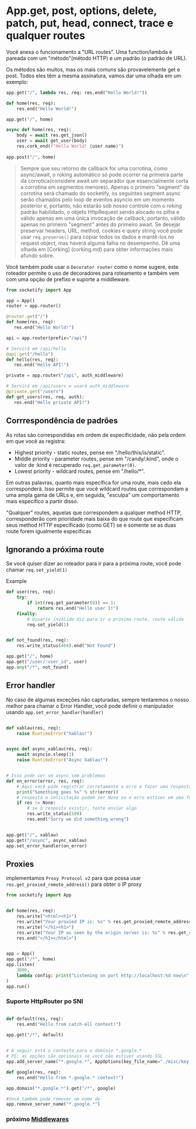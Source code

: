 # App.get, post, options, delete, patch, put, head, connect, trace e qualquer routes

Você anexa o funcionamento a "URL routes". Uma function/lambda é pareada com um "método"(método HTTP) e um padrão (o padrão de URL).

Os métodos são muitos, mas os mais comuns são provavelemente get e post. Todos eles têm a mesma assinatura, vamos dar uma olhada em um exemplo:

```python
app.get("/", lambda res, req: res.end("Hello World!"))
```

```python
def home(res, req):
    res.end("Hello World!")

app.get("/", home)
```

```python
async def home(res, req):
    body = await res.get_json()
    user = await get_user(body)
    res.cork_end(f"Hello World! {user.name}")
    
app.post("/", home)
```
> Sempre que seu retorno de callback for uma corrotina, como async/await, o roking automático só pode ocorrer na primeira parte da corrotica(considere await um separador que essencialmente corta a corrotina em segmentos menores). Apenas o primeiro "segment" da corrotina será chamado do socketify, os seguintes segment async serão chamados pelo loop de eventos asyncio em um momento posterior e, portanto, não estarão sob nosso controle com o roking padrão habilidado, o objeto HttpRequest sendo alocado ns pilha e válido apenas em uma única invocação de callback, portanto, válido apenas no primeiro "segment" antes do primeiro await. Se desejar preservar headers, URL, method, cookies e query string você pode usar `req.preserve()` para copiar todos os dados e mantê-los no request object, mas haverá alguma falha no desempenho. Dê uma olhada em [Corking] (corking.md) para obter informações mais afundo sobre.


Você também pode usar o `Decorator router` como o nome sugere, este roteador permite o uso de decoradores para roteamento e também vem com uma opção de prefixo e suporte a middleware.

```python
from socketify import App

app = App()
router = app.router()

@router.get("/")
def home(res, req):
   res.end("Hello World!")

api = app.router(prefix="/api")

# Servirá em /api/hello
@api.get("/hello") 
def hello(res, req):
   res.end("Hello API!")

private = app.router("/api", auth_middleware)

# Servirá em /api/users e usará auth_middleware
@private.get("/users")
def get_users(res, req, auth):
   res.end("Hello private API!")
```

## Corrrespondência de padrões

As rotas são correspondidas em ordem de especificidade, não pela ordem em que você as registra:

- Highest priority - static routes, pense em "/hello/this/is/static".
- Middle priority - parameter routes, pense em "/candy/:kind", onde o valor de :kind é recuperado `req.get_parameter(0)`.
- Lowest priority - wildcard routes, pense em "/hello/*".

Em outras palavras, quanto mais específica for uma route, mais cedo ela corresponderá. Isso permite que você wildcard routes que correspondam a uma ampla gama de URLs e, em seguida, "esculpa" um comportamento mais específico a partir disso.

"Qualquer" routes, aquelas que correspondem a qualquer method HTTP, corresponderão com prioridade mais baixa do que route que especificam seus method HTTP específicado (como GET) se e somente se as duas route forem igualmente específicas

## Ignorando a próxima route
Se você quiser dizer ao roteador para ir para a próxima route, você pode chamar `req.set_yield(1)`

Example
```python
def user(res, req):
    try:
        if int(req.get_parameter(0)) == 1:
            return res.end("Hello user 1!")
    finally:
        # Usuário inválido diz para ir a próxima route, route válida
        req.set_yield(1)


def not_found(res, req):
    res.write_status(404).end("Not Found")

app.get("/", home)
app.get("/user/:user_id", user)
app.any("/*", not_found)

```

## Error handler

No caso de algumas exceções não capturadas, sempre tentaremos o nosso melhor para chamar o Error Handler, você pode definir o manipulador usando `app.set_error_handler(handler)`

```python

def xablau(res, req):
    raise RuntimeError("Xablau!")


async def async_xablau(res, req):
    await asyncio.sleep(1)
    raise RuntimeError("Async Xablau!")


# Isso pode ser um async sem problemas
def on_error(error, res, req):
    # Aqui você pode registrar corretamente o erro e fazer uma resposta bonita para seus clientes
    print("Something goes %s" % str(error))
    # resposta e solicitação podem ser None se o erro estiver em uma função async
    if res != None:
        # se a resposta existir, tente enviar algo
        res.write_status(500)
        res.end("Sorry we did something wrong")


app.get("/", xablau)
app.get("/async", async_xablau)
app.set_error_handler(on_error)
```

## Proxies

implementamos `Proxy Protocol v2` para que possa usar `res.get_proxied_remote_address()` para obter o IP proxy

```python
from socketify import App


def home(res, req):
    res.write("<html><h1>")
    res.write("Your proxied IP is: %s" % res.get_proxied_remote_address())
    res.write("</h1><h1>")
    res.write("Your IP as seen by the origin server is: %s" % res.get_remote_address())
    res.end("</h1></html>")


app = App()
app.get("/*", home)
app.listen(
    3000,
    lambda config: print("Listening on port http://localhost:%d now\n" % config.port),
)
app.run()
```

### Suporte HttpRouter po SNI

```python

def default(res, req):
    res.end("Hello from catch-all context!")

app.get("/*", default)

  
# A seguir está o contexto para o domínio *.google.*
# PS: as opções são opcionais se você não estiver usando SSL
app.add_server_name("*.google.*", AppOptions(key_file_name="./misc/key.pem", cert_file_name="./misc/cert.pem", passphrase="1234"))

def google(res, req):
    res.end("Hello from *.google.* context!")

app.domain("*.google.*").get("/*", google)

#Você também pode remover um nome de
app.remove_server_name("*.google.*")

```

### próximo [Middlewares](middlewares.md)

